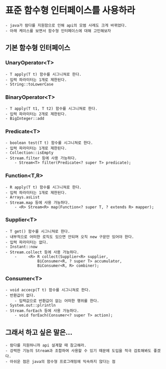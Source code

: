# 표준 함수형 인터페이스를 사용하라

    - java가 람다를 지원함으로 인해 api의 모범 사례도 크게 바뀌었다.
    - 아래 케이스를 보면서 함수형 인터페이스에 대해 고민해보자

## 기본 함수형 인터페이스

### UnaryOperator\<T\>

    - T apply(T t) 함수를 시그니쳐로 한다.
    - 입력 파라미터는 1개로 제한된다.
    - String::toLowerCase

### BinaryOperator\<T>
    - T apply(T t1, T t2) 함수를 시그니쳐로 한다.
    - 입력 파라미터는 2개로 제한된다.
    - BigInteger::add

### Predicate\<T>
    - boolean test(T t) 함수를 시그니쳐로 한다.
    - 입력 파라미터는 1개로 제한된다.
    - Collection::isEmpty
    - Stream.filter 등에 사용 가능하다.
        - Stream<T> filter(Predicate<? super T> predicate);

### Function\<T,R>
    - R apply(T t) 함수를 시그니쳐로 한다.
    - 입력 파라미터는 1개로 제한된다.
    - Arrays.asList
    - Stream.map 등에 사용 가능하다.
        - <R> Stream<R> map(Function<? super T, ? extends R> mapper);

### Supplier\<T>
    - T get() 함수를 시그니쳐로 한다.
    - 내부적으로 어떠한 로직도 있으면 안되며 오직 new 구문만 있어야 한다.
    - 입력 파라미터는 없다.
    - Instant::now
    - Stream.collect 등에 사용 가능하다.
        -     <R> R collect(Supplier<R> supplier,
                  BiConsumer<R, ? super T> accumulator,
                  BiConsumer<R, R> combiner);

### Consumer\<T>
    - void accecp(T t) 함수를 시그니쳐로 한다.
    - 반환값이 없다.
        - 입력값으로 반환값이 없는 어떠한 행위를 한다.          
    - System.out::plrintln
    - Stream.forEach 등에 사용 가능하다.
        - void forEach(Consumer<? super T> action);

## 그래서 하고 싶은 말은...
    - 람다를 지원하니까 api 설계할 때 참고해라.
    - 강력한 기능의 Stream과 조합하여 사용할 수 있기 때문에 도입을 적극 검토해봐도 좋겠다.
    - 아쉬운 점은 java의 함수형 프로그래밍에 익숙하지 않다는 점 